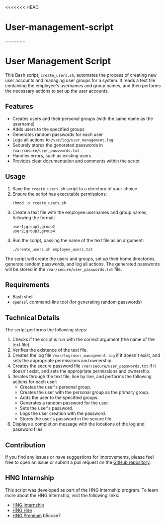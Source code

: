 <<<<<<< HEAD
# User-management-script
=======

# User Management Script

This Bash script, `create_users.sh`, automates the process of creating new user accounts and managing user groups for a system. It reads a text file containing the employee's usernames and group names, and then performs the necessary actions to set up the user accounts.

## Features

- Creates users and their personal groups (with the same name as the username)
- Adds users to the specified groups
- Generates random passwords for each user
- Logs all actions to `/var/log/user_management.log`
- Securely stores the generated passwords in `/var/secure/user_passwords.txt`
- Handles errors, such as existing users
- Provides clear documentation and comments within the script

## Usage

1. Save the `create_users.sh` script to a directory of your choice.
2. Ensure the script has executable permissions:
   ```
   chmod +x create_users.sh
   ```
3. Create a text file with the employee usernames and group names, following the format:
   ```
   user1;group1,group2
   user2;group3,group4
   ```
4. Run the script, passing the name of the text file as an argument:
   ```
   ./create_users.sh employee_users.txt
   ```

The script will create the users and groups, set up their home directories, generate random passwords, and log all actions. The generated passwords will be stored in the `/var/secure/user_passwords.txt` file.

## Requirements

- Bash shell
- `openssl` command-line tool (for generating random passwords)

## Technical Details

The script performs the following steps:

1. Checks if the script is run with the correct argument (the name of the text file).
2. Verifies the existence of the text file.
3. Creates the log file `/var/log/user_management.log` if it doesn't exist, and sets the appropriate permissions and ownership.
4. Creates the secure password file `/var/secure/user_passwords.txt` if it doesn't exist, and sets the appropriate permissions and ownership.
5. Iterates through the text file, line by line, and performs the following actions for each user:
   - Creates the user's personal group.
   - Creates the user with the personal group as the primary group.
   - Adds the user to the specified groups.
   - Generates a random password for the user.
   - Sets the user's password.
   - Logs the user creation with the password.
   - Stores the user's password in the secure file.
6. Displays a completion message with the locations of the log and password files.

## Contribution

If you find any issues or have suggestions for improvements, please feel free to open an issue or submit a pull request on the [GitHub repository](https://github.com/your-username/create-users-script).

## HNG Internship

This script was developed as part of the HNG Internship program. To learn more about the HNG Internship, visit the following links:

- [HNG Internship](https://hng.tech/internship)
- [HNG Hire](https://hng.tech/hire)
- [HNG Premium](https://hng.tech/premium)
 b5ccae7
